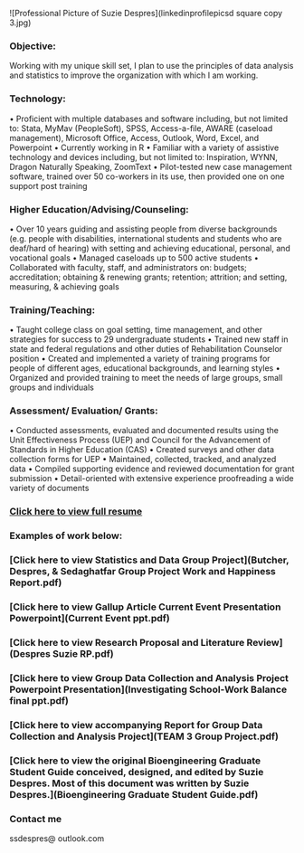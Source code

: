 ![Professional Picture of Suzie Despres](linkedinprofilepicsd square copy 3.jpg)

### Objective:
Working with my unique skill set, I plan to use the principles of data analysis and statistics to improve the organization with which I am working. 

### Technology:
• Proficient with multiple databases and software including, but not limited to: Stata, MyMav (PeopleSoft), SPSS, Access-a-file, AWARE (caseload management), Microsoft Office, Access, Outlook, Word, Excel, and Powerpoint
• Currently working in R
• Familiar with a variety of assistive technology and devices including, but not limited to: Inspiration, WYNN, Dragon Naturally Speaking, ZoomText
• Pilot-tested new case management software, trained over 50 co-workers in its use, then provided one on one support post training

### Higher Education/Advising/Counseling: 
• Over 10 years guiding and assisting people from diverse backgrounds (e.g. people with disabilities, international students and students who are deaf/hard of hearing) with setting and achieving educational, personal, and vocational goals
• Managed caseloads up to 500 active students 
• Collaborated with faculty, staff, and administrators on: budgets; accreditation; obtaining & renewing grants; retention; attrition; and setting, measuring, & achieving goals

### Training/Teaching:
• Taught college class on goal setting, time management, and other strategies for success to 29 undergraduate students 
• Trained new staff in state and federal regulations and other duties of Rehabilitation Counselor position
• Created and implemented a variety of training programs for people of different ages, educational backgrounds, and learning styles
• Organized and provided training to meet the needs of large groups, small groups and individuals

### Assessment/ Evaluation/ Grants:
• Conducted assessments, evaluated and documented results using the Unit Effectiveness Process (UEP) and Council for the Advancement of Standards in Higher Education (CAS)
• Created surveys and other data collection forms for UEP
• Maintained, collected, tracked, and analyzed data
• Compiled supporting evidence and reviewed documentation for grant submission
• Detail-oriented with extensive experience proofreading a wide variety of documents


### [Click here to view full resume](sdespres%20website%20resume%20pdf.pdf)

### Examples of work below: 

### [Click here to view Statistics and Data Group Project](Butcher, Despres, & Sedaghatfar Group Project Work and Happiness Report.pdf)


### [Click here to view Gallup Article Current Event Presentation Powerpoint](Current Event ppt.pdf)


### [Click here to view Research Proposal and Literature Review](Despres Suzie RP.pdf)


### [Click here to view Group Data Collection and Analysis Project Powerpoint Presentation](Investigating School-Work Balance final ppt.pdf)
### [Click here to view accompanying Report for Group Data Collection and Analysis Project](TEAM 3 Group Project.pdf)


### [Click here to view the original Bioengineering Graduate Student Guide conceived, designed, and edited by Suzie Despres. Most of this document was written by Suzie Despres.](Bioengineering Graduate Student Guide.pdf) 

### Contact me
ssdespres@
outlook.com


